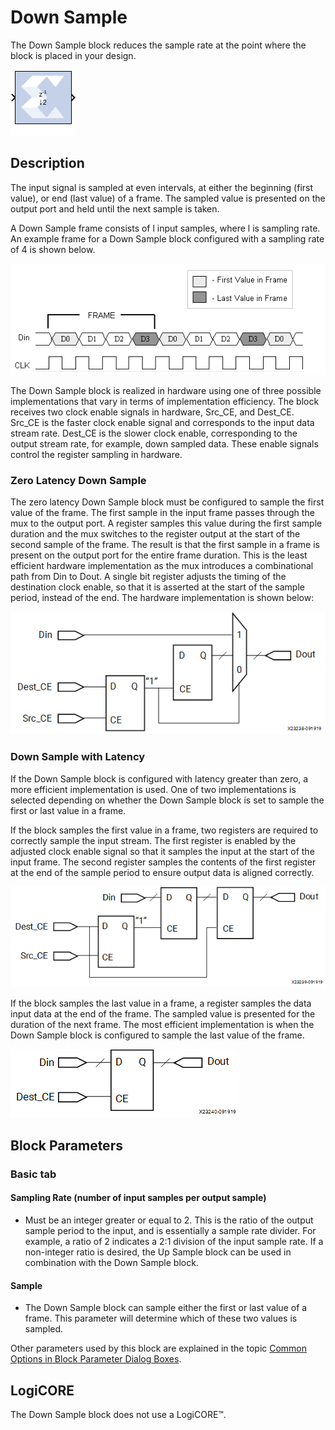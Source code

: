 # Down Sample

The Down Sample block reduces the sample rate at the point where
the block is placed in your design.

![](./Images/block.png)

## Description

The input signal is sampled at even intervals, at either the beginning
(first value), or end (last value) of a frame. The sampled value is
presented on the output port and held until the next sample is taken.

A Down Sample frame consists of l input samples, where l is sampling
rate. An example frame for a Down Sample block configured with a
sampling rate of 4 is shown below.

  
![](./Images/xtq1538085466148.png)  

The Down Sample block is realized in hardware using one of three
possible implementations that vary in terms of implementation
efficiency. The block receives two clock enable signals in hardware,
Src_CE, and Dest_CE. Src_CE is the faster clock enable signal and
corresponds to the input data stream rate. Dest_CE is the slower clock
enable, corresponding to the output stream rate, for example, down
sampled data. These enable signals control the register sampling in
hardware.

### Zero Latency Down Sample

The zero latency Down Sample block must be configured to sample the
first value of the frame. The first sample in the input frame passes
through the mux to the output port. A register samples this value during
the first sample duration and the mux switches to the register output at
the start of the second sample of the frame. The result is that the
first sample in a frame is present on the output port for the entire
frame duration. This is the least efficient hardware implementation as
the mux introduces a combinational path from Din to Dout. A single bit
register adjusts the timing of the destination clock enable, so that it
is asserted at the start of the sample period, instead of the end. The
hardware implementation is shown below:


![](./Images/uat1538085467153.png)  

### Down Sample with Latency

If the Down Sample block is configured with latency greater than zero, a
more efficient implementation is used. One of two implementations is
selected depending on whether the Down Sample block is set to sample the
first or last value in a frame.

If the block samples the first value in a frame, two registers are
required to correctly sample the input stream. The first register is
enabled by the adjusted clock enable signal so that it samples the input
at the start of the input frame. The second register samples the
contents of the first register at the end of the sample period to ensure
output data is aligned correctly.

  
![](./Images/pls1538085468180.png)  

If the block samples the last value in a frame, a register samples the
data input data at the end of the frame. The sampled value is presented
for the duration of the next frame. The most efficient implementation is
when the Down Sample block is configured to sample the last value of the
frame.
  
![](./Images/ley1538085469133.png)  

## Block Parameters

### Basic tab  
#### Sampling Rate (number of input samples per output sample)  
* Must be an integer greater or equal to 2. This is the ratio of the
output sample period to the input, and is essentially a sample rate
divider. For example, a ratio of 2 indicates a 2:1 division of the input
sample rate. If a non-integer ratio is desired, the Up Sample block can
be used in combination with the Down Sample block.

#### Sample  
* The Down Sample block can sample either the first or last value of a
frame. This parameter will determine which of these two values is
sampled.

Other parameters used by this block are explained in the topic [Common
Options in Block Parameter Dialog
Boxes](common-options-in-block-parameter-dialog-boxes-aa1032308.html).

## LogiCORE

The Down Sample block does not use a LogiCORE™.
